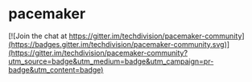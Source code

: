 # pacemaker

[![Join the chat at https://gitter.im/techdivision/pacemaker-community](https://badges.gitter.im/techdivision/pacemaker-community.svg)](https://gitter.im/techdivision/pacemaker-community?utm_source=badge&utm_medium=badge&utm_campaign=pr-badge&utm_content=badge)
